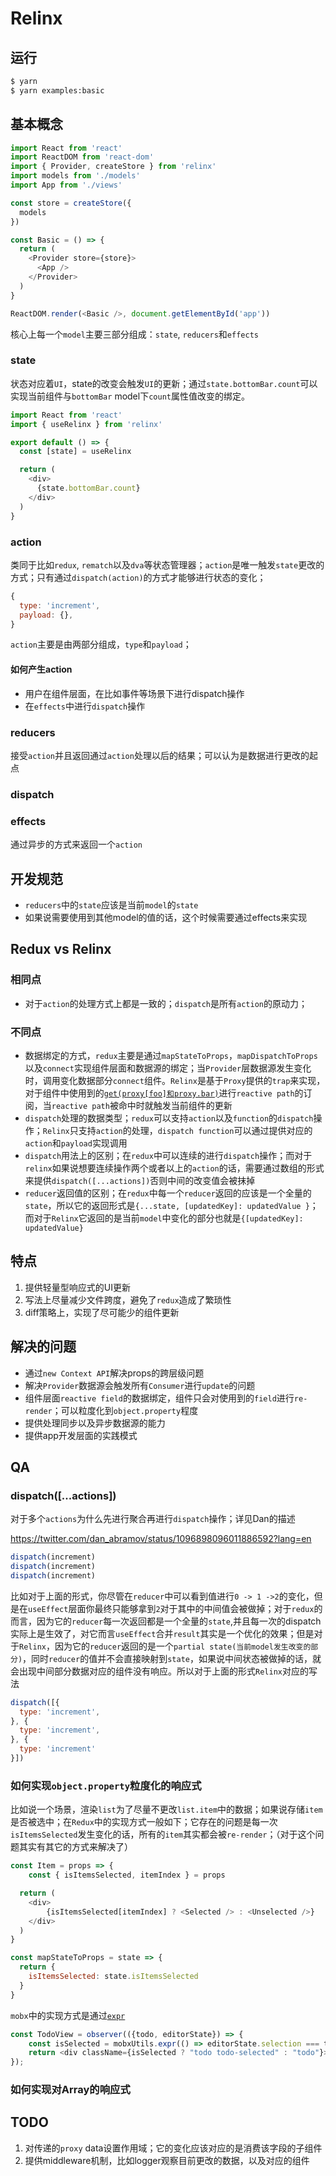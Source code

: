 # Relinx

## 运行

```bash
$ yarn
$ yarn examples:basic
```

## 基本概念

```js
import React from 'react'
import ReactDOM from 'react-dom'
import { Provider, createStore } from 'relinx'
import models from './models'
import App from './views'

const store = createStore({
  models
})

const Basic = () => {
  return (
    <Provider store={store}>
      <App />
    </Provider>
  )
}

ReactDOM.render(<Basic />, document.getElementById('app'))
```

核心上每一个`model`主要三部分组成：`state`, `reducers`和`effects`

### state

状态对应着`UI`，state的改变会触发`UI`的更新；通过`state.bottomBar.count`可以实现当前组件与`bottomBar` model下`count`属性值改变的绑定。

```js
import React from 'react'
import { useRelinx } from 'relinx'

export default () => {
  const [state] = useRelinx

  return (
    <div>
      {state.bottomBar.count}
    </div>
  )
}
```

### action

类同于比如`redux`, `rematch`以及`dva`等状态管理器；`action`是唯一触发`state`更改的方式；只有通过`dispatch(action)`的方式才能够进行状态的变化；

```js
{
  type: 'increment',
  payload: {},
}
```

`action`主要是由两部分组成，`type`和`payload`；

#### 如何产生action

- 用户在组件层面，在比如事件等场景下进行dispatch操作
- 在`effects`中进行`dispatch`操作

### reducers

接受`action`并且返回通过`action`处理以后的结果；可以认为是数据进行更改的起点

### dispatch



### effects

通过异步的方式来返回一个`action`

## 开发规范

- `reducers`中的`state`应该是当前`model`的`state`
- 如果说需要使用到其他model的值的话，这个时候需要通过effects来实现

## Redux vs Relinx

### 相同点

- 对于`action`的处理方式上都是一致的；`dispatch`是所有`action`的原动力；

### 不同点

- 数据绑定的方式，`redux`主要是通过`mapStateToProps`，`mapDispatchToProps`以及`connect`实现组件层面和数据源的绑定；当`Provider`层数据源发生变化时，调用变化数据部分`connect`组件。`Relinx`是基于`Proxy`提供的`trap`来实现，对于组件中使用到的[`get(proxy[foo]和proxy.bar)`](https://developer.mozilla.org/en-US/docs/Web/JavaScript/Reference/Global_Objects/Proxy/handler/get)进行`reactive path`的订阅，当`reactive path`被命中时就触发当前组件的更新
- `dispatch`处理的数据类型；`redux`可以支持`action`以及`function`的`dispatch`操作；`Relinx`只支持`action`的处理，`dispatch function`可以通过提供对应的`action`和`payload`实现调用
- `dispatch`用法上的区别；在`redux`中可以连续的进行`dispatch`操作；而对于`relinx`如果说想要连续操作两个或者以上的`action`的话，需要通过数组的形式来提供`dispatch([...actions])`否则中间的改变值会被抹掉
- `reducer`返回值的区别；在`redux`中每一个`reducer`返回的应该是一个全量的`state`，所以它的返回形式是`{...state, [updatedKey]: updatedValue }`；而对于`Relinx`它返回的是当前`model`中变化的部分也就是`{[updatedKey]: updatedValue}`

## 特点

1. 提供轻量型响应式的UI更新
2. 写法上尽量减少文件跨度，避免了`redux`造成了繁琐性
3. diff策略上，实现了尽可能少的组件更新

## 解决的问题

- 通过`new Context API`解决props的跨层级问题
- 解决`Provider`数据源会触发所有`Consumer`进行`update`的问题
- 组件层面`reactive field`的数据绑定，组件只会对使用到的`field`进行`re-render`；可以粒度化到`object.property`程度
- 提供处理同步以及异步数据源的能力
- 提供app开发层面的实践模式

## QA

### dispatch([...actions])

对于多个`actions`为什么先进行聚合再进行`dispatch`操作；详见Dan的描述

https://twitter.com/dan_abramov/status/1096898096011886592?lang=en

```js
dispatch(increment)
dispatch(increment)
dispatch(increment)
```

比如对于上面的形式，你尽管在`reducer`中可以看到值进行`0 -> 1 ->2`的变化，但是在`useEffect`层面你最终只能够拿到`2`对于其中的中间值会被做掉；对于`redux`的而言，因为它的`reducer`每一次返回都是一个全量的`state`,并且每一次的dispatch实际上是生效了，对它而言`useEffect`合并`result`其实是一个优化的效果；但是对于`Relinx`，因为它的`reducer`返回的是一个`partial state(当前model发生改变的部分)`，同时`reducer`的值并不会直接映射到`state`，如果说中间状态被做掉的话，就会出现中间部分数据对应的组件没有响应。所以对于上面的形式`Relinx`对应的写法

```js
dispatch([{
  type: 'increment',
}, {
  type: 'increment',
}, {
  type: 'increment'
}])
```

### 如何实现`object.property`粒度化的响应式

比如说一个场景，渲染`list`为了尽量不更改`list.item`中的数据；如果说存储`item`是否被选中；在`Redux`中的实现方式一般如下；它存在的问题是每一次`isItemsSelected`发生变化的话，所有的`item`其实都会被`re-render`；（对于这个问题其实有其它的方式来解决了）

```js
const Item = props => {
	const { isItemsSelected, itemIndex } = props

  return (
    <div>
    	{isItemsSelected[itemIndex] ? <Selected /> : <Unselected />}
    </div>
  )
}

const mapStateToProps = state => {
  return {
    isItemsSelected: state.isItemsSelected
  }
}
```

`mobx`中的实现方式是通过[`expr`](https://mobx.js.org/refguide/expr.html)

```js
const TodoView = observer(({todo, editorState}) => {
    const isSelected = mobxUtils.expr(() => editorState.selection === todo);
    return <div className={isSelected ? "todo todo-selected" : "todo"}>{todo.title}</div>;
});
```

### 如何实现对Array的响应式

## TODO

1. 对传递的`proxy` data设置作用域；它的变化应该对应的是消费该字段的子组件
2. 提供middleware机制，比如logger观察目前更改的数据，以及对应的组件

